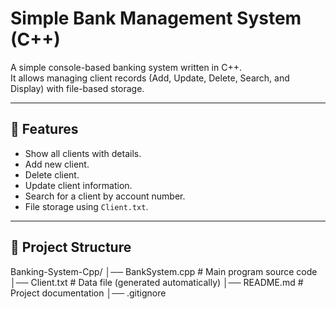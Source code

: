 # Simple Bank Management System (C++)

A simple console-based banking system written in C++.  
It allows managing client records (Add, Update, Delete, Search, and Display) with file-based storage.

---

## 🚀 Features
- Show all clients with details.
- Add new client.
- Delete client.
- Update client information.
- Search for a client by account number.
- File storage using `Client.txt`.

---

## 📂 Project Structure
Banking-System-Cpp/
│── BankSystem.cpp # Main program source code
│── Client.txt # Data file (generated automatically)
│── README.md # Project documentation
│── .gitignore
